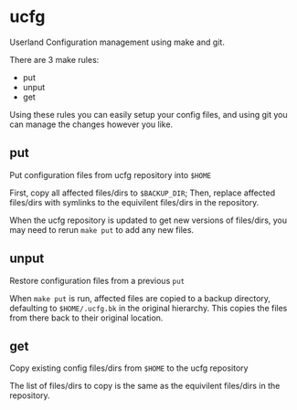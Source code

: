 ucfg
====
Userland Configuration management using make and git.

There are 3 make rules:

  - put
  - unput
  - get

Using these rules you can easily setup your config files, and using git you can
manage the changes however you like.

put 
---
Put configuration files from ucfg repository into `$HOME`

First, copy all affected files/dirs to `$BACKUP_DIR`; Then, replace affected
files/dirs with symlinks to the equivilent files/dirs in the repository.

When the ucfg repository is updated to get new versions of files/dirs, you may
need to rerun `make put` to add any new files.

unput
-----
Restore configuration files from a previous `put`

When `make put` is run, affected files are copied to a backup directory,
defaulting to `$HOME/.ucfg.bk` in the original hierarchy.
This copies the files from there back to their original location.

get
---
Copy existing config files/dirs from `$HOME` to the ucfg repository

The list of files/dirs to copy is the same as the equivilent files/dirs in the
repository.


